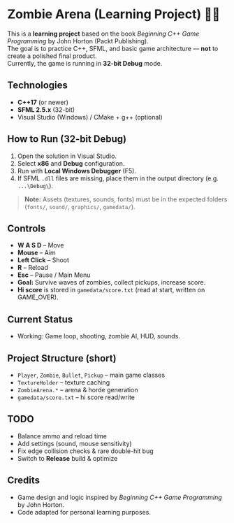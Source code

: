 # Zombie Arena (Learning Project) 💪🧠

This is a **learning project** based on the book *Beginning C++ Game Programming* by John Horton (Packt Publishing).  
The goal is to practice C++, SFML, and basic game architecture — **not** to create a polished final product.  
Currently, the game is running in **32-bit Debug** mode.

## Technologies
- **C++17** (or newer)
- **SFML 2.5.x** (32-bit)
- Visual Studio (Windows) / CMake + g++ (optional)

## How to Run (32-bit Debug)
1. Open the solution in Visual Studio.
2. Select **x86** and **Debug** configuration.
3. Run with **Local Windows Debugger** (F5).
4. If SFML `.dll` files are missing, place them in the output directory (e.g. `...\Debug\`).

> **Note:** Assets (textures, sounds, fonts) must be in the expected folders (`fonts/`, `sound/`, `graphics/`, `gamedata/`).

## Controls
- **W A S D** – Move
- **Mouse** – Aim
- **Left Click** – Shoot
- **R** – Reload
- **Esc** – Pause / Main Menu
- **Goal:** Survive waves of zombies, collect pickups, increase score.  
- **Hi score** is stored in `gamedata/score.txt` (read at start, written on GAME_OVER).

## Current Status
- Working: Game loop, shooting, zombie AI, HUD, sounds.
  
## Project Structure (short)
- `Player`, `Zombie`, `Bullet`, `Pickup` – main game classes
- `TextureHolder` – texture caching
- `ZombieArena.*` – arena & horde generation
- `gamedata/score.txt` – hi score read/write

## TODO
- Balance ammo and reload time
- Add settings (sound, mouse sensitivity)
- Fix edge collision checks & rare double-hit bug
- Switch to **Release** build & optimize

## Credits
- Game design and logic inspired by *Beginning C++ Game Programming* by John Horton.  
- Code adapted for personal learning purposes.
